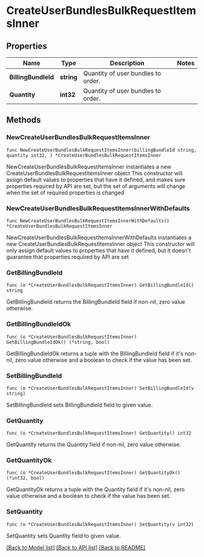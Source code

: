 # CreateUserBundlesBulkRequestItemsInner

## Properties

Name | Type | Description | Notes
------------ | ------------- | ------------- | -------------
**BillingBundleId** | **string** | Quantity of user bundles to order. | 
**Quantity** | **int32** | Quantity of user bundles to order. | 

## Methods

### NewCreateUserBundlesBulkRequestItemsInner

`func NewCreateUserBundlesBulkRequestItemsInner(billingBundleId string, quantity int32, ) *CreateUserBundlesBulkRequestItemsInner`

NewCreateUserBundlesBulkRequestItemsInner instantiates a new CreateUserBundlesBulkRequestItemsInner object
This constructor will assign default values to properties that have it defined,
and makes sure properties required by API are set, but the set of arguments
will change when the set of required properties is changed

### NewCreateUserBundlesBulkRequestItemsInnerWithDefaults

`func NewCreateUserBundlesBulkRequestItemsInnerWithDefaults() *CreateUserBundlesBulkRequestItemsInner`

NewCreateUserBundlesBulkRequestItemsInnerWithDefaults instantiates a new CreateUserBundlesBulkRequestItemsInner object
This constructor will only assign default values to properties that have it defined,
but it doesn't guarantee that properties required by API are set

### GetBillingBundleId

`func (o *CreateUserBundlesBulkRequestItemsInner) GetBillingBundleId() string`

GetBillingBundleId returns the BillingBundleId field if non-nil, zero value otherwise.

### GetBillingBundleIdOk

`func (o *CreateUserBundlesBulkRequestItemsInner) GetBillingBundleIdOk() (*string, bool)`

GetBillingBundleIdOk returns a tuple with the BillingBundleId field if it's non-nil, zero value otherwise
and a boolean to check if the value has been set.

### SetBillingBundleId

`func (o *CreateUserBundlesBulkRequestItemsInner) SetBillingBundleId(v string)`

SetBillingBundleId sets BillingBundleId field to given value.


### GetQuantity

`func (o *CreateUserBundlesBulkRequestItemsInner) GetQuantity() int32`

GetQuantity returns the Quantity field if non-nil, zero value otherwise.

### GetQuantityOk

`func (o *CreateUserBundlesBulkRequestItemsInner) GetQuantityOk() (*int32, bool)`

GetQuantityOk returns a tuple with the Quantity field if it's non-nil, zero value otherwise
and a boolean to check if the value has been set.

### SetQuantity

`func (o *CreateUserBundlesBulkRequestItemsInner) SetQuantity(v int32)`

SetQuantity sets Quantity field to given value.



[[Back to Model list]](../README.md#documentation-for-models) [[Back to API list]](../README.md#documentation-for-api-endpoints) [[Back to README]](../README.md)


